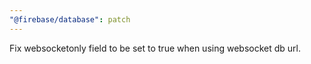 ```yaml
---
"@firebase/database": patch
---
```


Fix websocketonly field to be set to true when using websocket db url.
